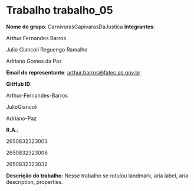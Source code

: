 # Trabalho trabalho_05
**Nome do grupo**: CarnivorasCapivarasDaJustica
**Integrantes**:

Arthur Fernandes Barros

Julio Giancoli Reguengo Ramalho 

Adriano Gomes da Paz 
  
**Email do representante**: arthur.barros@fatec.sp.gov.br

**GitHub ID**:

Arthur-Fernandes-Barros

JulioGiancoli

Adriano-Paz

**R.A.**:

2650832323003

2650832323006

2650832323032


**Descrição do trabalho**: Nesse trabalho se rotulou landmark, aria label, aria description, properties.
